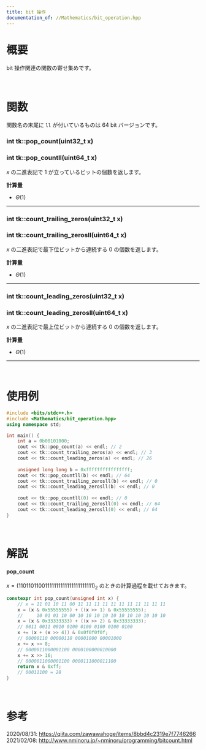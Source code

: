 ```yaml
---
title: bit 操作
documentation_of: //Mathematics/bit_operation.hpp
---
```


# 概要

bit 操作関連の関数の寄せ集めです。  

<br>

# 関数

関数名の末尾に `ll` が付いているものは 64 bit バージョンです。

### int tk::pop_count(uint32_t x)
### int tk::pop_countll(uint64_t x)

$x$ の二進表記で $1$ が立っているビットの個数を返します。  

**計算量**

- $\Theta(1)$

---

### int tk::count_trailing_zeros(uint32_t x)
### int tk::count_trailing_zerosll(uint64_t x)

$x$ の二進表記で最下位ビットから連続する $0$ の個数を返します。  

**計算量**

- $\Theta(1)$

---

### int tk::count_leading_zeros(uint32_t x)
### int tk::count_leading_zerosll(uint64_t x)

$x$ の二進表記で最上位ビットから連続する $0$ の個数を返します。  

**計算量**

- $\Theta(1)$

---

<br>

# 使用例

```cpp
#include <bits/stdc++.h>
#include <Mathematics/bit_operation.hpp>
using namespace std;

int main() {
	int a = 0b00101000;
	cout << tk::pop_count(a) << endl; // 2
	cout << tk::count_trailing_zeros(a) << endl; // 3
	cout << tk::count_leading_zeros(a) << endl; // 26
	
	unsigned long long b = 0xffffffffffffffff;
	cout << tk::pop_countll(b) << endl; // 64
	cout << tk::count_trailing_zerosll(b) << endl; // 0
	cout << tk::count_leading_zerosll(b) << endl; // 0
	
	cout << tk::pop_countll(0) << endl; // 0
	cout << tk::count_trailing_zerosll(0) << endl; // 64
	cout << tk::count_leading_zerosll(0) << endl; // 64
}
```

<br>

# 解説

#### pop_count

$x = (11 01 10 11 00 11 11 11 11 11 11 11 11 11 11 11)_2$ のときの計算過程を載せておきます。  

```cpp
constexpr int pop_count(unsigned int x) {
	// x = 11 01 10 11 00 11 11 11 11 11 11 11 11 11 11 11
	x = (x & 0x55555555) + ((x >> 1) & 0x55555555);
	//     10 01 01 10 00 10 10 10 10 10 10 10 10 10 10 10
	x = (x & 0x33333333) + ((x >> 2) & 0x33333333);
	// 0011 0011 0010 0100 0100 0100 0100 0100
	x += (x + (x >> 4)) & 0x0f0f0f0f;
	// 00000110 00000110 00001000 00001000
	x += x >> 8;
	// 0000011000001100 0000100000010000
	x += x >> 16;
	// 0000011000001100 0000111000011100
	return x & 0xff;
	// 00011100 = 28
}
```

<br>

# 参考

2020/08/31: https://qiita.com/zawawahoge/items/8bbd4c2319e7f7746266  
2021/02/08: http://www.nminoru.jp/~nminoru/programming/bitcount.html  

<br>